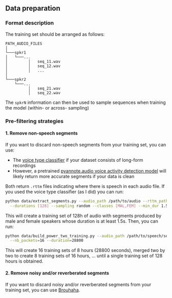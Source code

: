 ## Data preparation

### Format description


The training set should be arranged as follows:

```
PATH_AUDIO_FILES  
│
└───spkr1
│   └───...
│         │   seq_11.wav
│         │   seq_12.wav
│         │   ...
│   
└───spkr2
    └───...
          │   seq_21.wav
          │   seq_22.wav
```

The `spkrN` information can then be used to sample sequences when training the model (within- or across- sampling)

### Pre-filtering strategies

#### 1. Remove non-speech segments

If you want to discard non-speech segments from your training set, you can use:
- The [voice type classifier](https://github.com/MarvinLvn/voice-type-classifier) if your dataset consists of long-form recordings 
- However, a pretrained [pyannote.audio voice activity detection model](https://github.com/pyannote/pyannote-audio) will likely return more accurate segments if your data is clean

Both return `.rttm` files indicating where there is speech in each audio file. If you used the voice type classifier (as I did) you can run:

```bash
python data/extract_segments.py --audio_path /path/to/audio --rttm_path /path/to/rttm --output_path /path/to/output \
  --durations [128] --sampling random --classes [MAL,FEM] --min_dur 1.5
```

This will create a training set of 128h of audio with segments produced by male and female speakers whose duration is at least 1.5s.
Then, you can run:

```bash
python data/build_power_two_training.py --audio_path /path/to/speech/segments --output_path=/path/to/output \
  --nb_packets=16 --duration=28800
```

This will create 16 training sets of 8 hours (28800 seconds), merged two by two to create 8 training sets of 16 hours, ... until a single training set of 128 hours is obtained.


#### 2. Remove noisy and/or reverberated segments 

If you want to discard noisy and/or reverberated segments from your training set, you can use [Brouhaha](https://github.com/marianne-m/brouhaha-vad).

